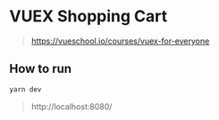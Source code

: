 # VUEX Shopping Cart

> https://vueschool.io/courses/vuex-for-everyone

## How to run

``` bash
yarn dev
```

> http://localhost:8080/
